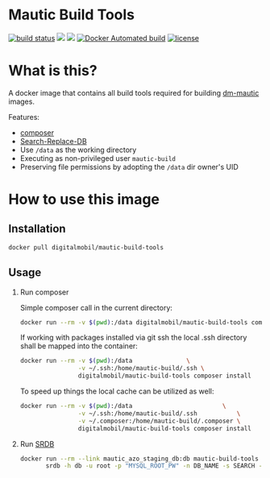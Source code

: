 # Mautic Build Tools

[![build status](https://git.dev-digitalmobil.com/dm-mautic/mautic-build-tools/badges/master/build.svg)](https://git.dev-digitalmobil.com/dm-mautic/mautic-build-tools/commits/master)
[![](https://images.microbadger.com/badges/version/digitalmobil/mautic-build-tools.svg)](http://microbadger.com/images/digitalmobil/mautic-build-tools "Get your own version badge on microbadger.com")
[![](https://images.microbadger.com/badges/image/digitalmobil/mautic-build-tools.svg)](http://microbadger.com/images/digitalmobil/mautic-build-tools "Get your own image badge on microbadger.com")
[![Docker Automated build](https://img.shields.io/docker/automated/jrottenberg/ffmpeg.svg?maxAge=2592000)](https://hub.docker.com/r/digitalmobil/mautic-build-tools/)
[![license](https://img.shields.io/github/license/mashape/apistatus.svg?maxAge=2592000)](https://github.com/digitalmobil/mautic-build-tools)


# What is this?
A docker image that contains all build tools required for building [dm-mautic](https://www.digitalmobil.com) images.

Features:
  * [composer](https://getcomposer.org)
  * [Search-Replace-DB](https://github.com/interconnectit/Search-Replace-DB)
  * Use `/data` as the working directory 
  * Executing as non-privileged user `mautic-build`
  * Preserving file permissions by adopting the `/data` dir owner's UID

# How to use this image

## Installation

```sh
docker pull digitalmobil/mautic-build-tools
```

## Usage

1. Run composer

    Simple composer call in the current directory:

    ```sh
    docker run --rm -v $(pwd):/data digitalmobil/mautic-build-tools composer --help
    ```

    If working with packages installed via git ssh the local .ssh directory shall be mapped into the container:

    ```sh
    docker run --rm -v $(pwd):/data               \
                    -v ~/.ssh:/home/mautic-build/.ssh \
                    digitalmobil/mautic-build-tools composer install
    ```

    To speed up things the local cache can be utilized as well:

    ```sh
    docker run --rm -v $(pwd):/data                         \
                    -v ~/.ssh:/home/mautic-build/.ssh           \
                    -v ~/.composer:/home/mautic-build/.composer \
                    digitalmobil/mautic-build-tools composer install
    ```

2. Run [SRDB](https://github.com/interconnectit/Search-Replace-DB)

    ```sh
    docker run --rm --link mautic_azo_staging_db:db mautic-build-tools \
           srdb -h db -u root -p "MYSQL_ROOT_PW" -n DB_NAME -s SEARCH -r REPLACE
    ```

